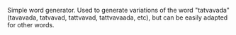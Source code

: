 Simple word generator. Used to generate variations of the word "tatvavada" (tavavada, tatvavad, tattvavad, tattvavaada, etc), but can be easily adapted for other words.
